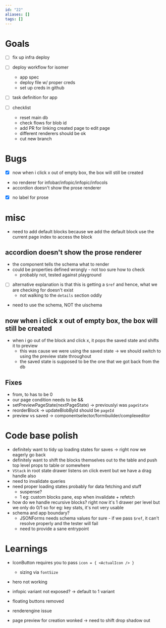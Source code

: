 ```yaml
---
id: "22"
aliases: []
tags: []
---
```


# Goals

- [ ] fix up infra deploy
- [ ] deploy workflow for isomer

  - app spec
  - deploy file w/ proper creds
  - set up creds in github

- [ ] task definition for app

- [ ] checklist
  - reset main db
  - check flows for blob id
  - add PR for linking created page to edit page
  - different renderers should be ok
  - cut new branch

# Bugs

- [x] now when i click x out of empty box, the box will still be created
- no renderer for infobar/infopic/infopic/infocols
- accordion doesn't show the prose renderer
- [x] no label for prose

# misc

- need to add default blocks because we add the default block use the current page index to access the block

## accordion doesn't show the prose renderer

- the component tells the schema what to render
- could be properties defined wrongly - not too sure how to check
  - probably not, tested against playground
- [ ] alternative explanation is that this is getting a `$ref` and hence, what we are checking for doesn't exist
  - not walking to the `details` section oddly
- need to use the schema, NOT the uischema

## now when i click x out of empty box, the box will still be created

- when i go out of the block and click x, it pops the saved state and shifts it to preview
  - this was cause we were using the saved state -> we should switch to using the preview state throughout
  - the saved state is supposed to be the one that we got back from the db

## Fixes

- from, to has to be 0
- our page condition needs to be &&
- setPreviewPageState(nextPageState) -> previouslyi was `pageState`
- reorderBlock -> updateBlobById should be `pageId`
- preview vs saved -> componentselector/formbuilder/complexeditor

# Code base polish

- definitely want to tidy up loading states for saves -> right now we eagerly go back
- definitely want to shift the blocks themselves out to the table and push top level props to table or somewhere
- `VStack` in root state drawer listens on click event but we have a drag handle also
- need to invalidate queries
- need proper loading states probably for data fetching and stuff
  - suspense?
  - 1 eg: custom blocks pane, esp when invalidate + refetch
- how do we handle recursive blocks? right now it's 1 drawer per level but we only do 0/1 so for eg: key stats, it's not very usable
- schema and app boundary?
  - JSONForms needs schema values for sure - if we pass `$ref`, it can't resolve properly and the tester will fail
  - need to provide a sane entrypoint

# Learnings

- IconButton requires you to pass `icon = { <ActualIcon /> }`

  - sizing via `fontSize`

- hero not working
- infopic variant not exposed? -> default to 1 variant
- floating buttons removed
- renderengine issue
- page preview for creation wonked -> need to shift drop shadow out
